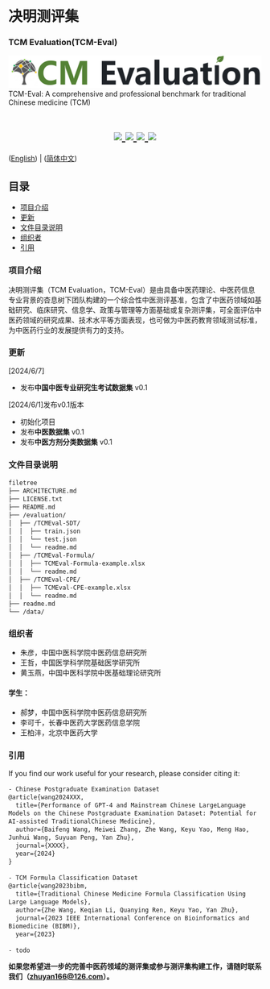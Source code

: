 # 决明测评集
### TCM Evaluation(TCM-Eval)
<a href="https://github.com/zhuyan166/TCMEval">
  <img src="https://github.com/zhuyan166/TCMEval/blob/main/figs/TCM_bench_logo.png" alt="Logo">
</a>
TCM-Eval: A comprehensive and professional benchmark for traditional Chinese medicine (TCM)
<h1 align="center">
  <a href="">
    <img src="https://img.shields.io/badge/releases-v0.1-red" />
  </a>
  <a href="">
    <img src="https://img.shields.io/badge/docs-v1.0-yellow" />
  </a>
  <a href="">
    <img src="https://img.shields.io/badge/TCM-Benchmark-blue" />
  </a>
  <a href="">
    <img src="https://img.shields.io/badge/LICENSE-CC BY NC ND 4.0-brightgreen" />
  </a>
</h1>

([English](readme.md)) | ([简体中文](readme_zh.md))

## 目录
- [项目介绍](#项目介绍)
- [更新](#更新)
- [文件目录说明](#文件目录说明)
- [组织者](#组织者)
- [引用](#引用)

### 项目介绍
决明测评集（TCM Evaluation，TCM-Eval）是由具备中医药理论、中医药信息专业背景的杏息树下团队构建的一个综合性中医测评基准，包含了中医药领域如基础研究、临床研究、信息学、政策与管理等方面基础或复杂测评集，可全面评估中医药领域的研究成果、技术水平等方面表现，也可做为中医药教育领域测试标准，为中医药行业的发展提供有力的支持。

### 更新
[2024/6/7]
- 发布**中国中医专业研究生考试数据集** v0.1

[2024/6/1]发布v0.1版本
- 初始化项目
- 发布**中医数据集** v0.1
- 发布**中医方剂分类数据集** v0.1

### 文件目录说明
```
filetree 
├── ARCHITECTURE.md
├── LICENSE.txt
├── README.md
├── /evaluation/
│  ├── /TCMEval-SDT/
│  │  ├── train.json
│  │  └── test.json
│  │  └── readme.md
│  ├── /TCMEval-Formula/
│  │  ├── TCMEval-Formula-example.xlsx
│  │  └── readme.md
│  ├── /TCMEval-CPE/
│  │  ├── TCMEval-CPE-example.xlsx
│  │  └── readme.md
├── readme.md
└── /data/

```

### 组织者
- 朱彦，中国中医科学院中医药信息研究所
- 王哲，中国医学科学院基础医学研究所
- 黄玉燕，中国中医科学院中医基础理论研究所

#### 学生：
- 郝梦，中国中医科学院中医药信息研究所
- 李可千，长春中医药大学医药信息学院
- 王柏沣，北京中医药大学

### 引用
If you find our work useful for your research, please consider citing it:
```
- Chinese Postgraduate Examination Dataset
@article{wang2024XXX,
  title={Performance of GPT-4 and Mainstream Chinese LargeLanguage Models on the Chinese Postgraduate Examination Dataset: Potential for AI-assisted TraditionalChinese Medicine},
  author={Baifeng Wang, Meiwei Zhang, Zhe Wang, Keyu Yao, Meng Hao,  Junhui Wang, Suyuan Peng, Yan Zhu},
  journal={XXXX},
  year={2024}
}

- TCM Formula Classification Dataset
@article{wang2023bibm,
  title={Traditional Chinese Medicine Formula Classification Using Large Language Models},
  author={Zhe Wang, Keqian Li, Quanying Ren, Keyu Yao, Yan Zhu},
  journal={2023 IEEE International Conference on Bioinformatics and Biomedicine (BIBM)},
  year={2023}

- todo
```

**如果您希望进一步的完善中医药领域的测评集或参与测评集构建工作，请随时联系我们（zhuyan166@126.com）。**

